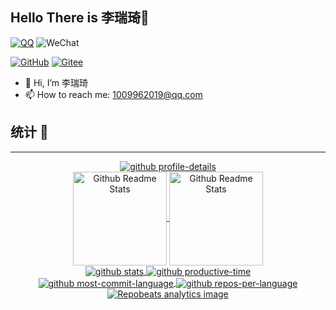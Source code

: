 
## Hello There is 李瑞琦👋

[![QQ](https://img.shields.io/badge/QQ-1009962019-3e7f9g?logo=Tencent-QQ)](tencent://message/?uin=1009962019)
![WeChat](https://img.shields.io/badge/WeChat-lrq1009962019-3e7f9g?logo=WeChat)


[![GitHub](https://img.shields.io/badge/GitHub-1009962019-3e7f9g?logo=github)](https://github.com/1009962019)
[![Gitee](https://img.shields.io/badge/Gitee-1009962019-3e7f9g?logo=Gitee&logoColor=C71D23)](https://gitee.com/1009962019)


- 👋 Hi, I’m 李瑞琦
- 📫 How to reach me: 1009962019@qq.com

## 统计 🧩
---
<div align='center'>
    <a href="https://github.com/1009962019">
        <img  align='center' src="https://github-profile-summary-cards.vercel.app/api/cards/profile-details?username=1009962019" alt="github profile-details">
    </a>
</div>

<div align='center'>
  <a href="https://github.com/1009962019">
      <img height=150 align='center' src="https://github-readme-stats.vercel.app/api?username=1009962019&show_icons=true&&theme=dark&hide_border=true&locale=cn" alt="Github Readme Stats">
  </a>
  <a href="https://github.com/1009962019">
    <img height=150 align='center' src="https://github-readme-stats.vercel.app/api/top-langs/?username=1009962019&theme=dark&hide_border=true&locale=cn&layout=compact" alt="Github Readme Stats">
  </a>
</div>

<div align='center'>
    <a href="https://github.com/1009962019">
        <img align='center' src="https://github-profile-summary-cards.vercel.app/api/cards/stats?username=1009962019" alt="github stats">
    </a>
    <a href="https://github.com/1009962019">
        <img align='center' src="http://github-profile-summary-cards.vercel.app/api/cards/productive-time?username=1009962019&utcOffset=8" alt="github productive-time">
    </a>
</div>


<div align='center'>
    <a href="https://github.com/1009962019">
        <img align='center' src="https://github-profile-summary-cards.vercel.app/api/cards/most-commit-language?username=1009962019" alt="github most-commit-language">
    </a>
    <a href="https://github.com/1009962019">
        <img align='center' src="https://github-profile-summary-cards.vercel.app/api/cards/repos-per-language?username=1009962019" alt="github repos-per-language">
    </a>
</div>

<div align='center'>
    <a href="https://github.com/1009962019">
        <img align='center' src="https://repobeats.axiom.co/api/embed/b9481013ff9e40caa0f99e2910a6331eaf754bc3.svg" alt="Repobeats analytics image">
    </a>
</div>

<!---
1009962019/1009962019 is a ✨ special ✨ repository because its `README.md` (this file) appears on your GitHub profile.
You can click the Preview link to take a look at your changes.
--->
